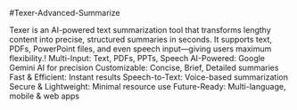 #Texer-Advanced-Summarize

Texer is an AI-powered text summarization tool that transforms lengthy content into precise, structured summaries in seconds. It supports text, PDFs, PowerPoint files, and even speech input—giving users maximum flexibility.!
Multi-Input: Text, PDFs, PPTs, Speech
AI-Powered: Google Gemini AI for precision
Customizable: Concise, Brief, Detailed summaries
Fast & Efficient: Instant results
Speech-to-Text: Voice-based summarization
Secure & Lightweight: Minimal resource use
Future-Ready: Multi-language, mobile & web apps
